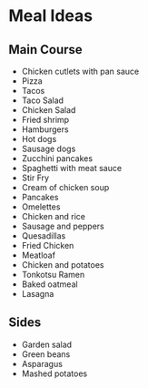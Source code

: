 # Meal Ideas

## Main Course
- Chicken cutlets with pan sauce
- Pizza
- Tacos
- Taco Salad
- Chicken Salad
- Fried shrimp
- Hamburgers
- Hot dogs
- Sausage dogs
- Zucchini pancakes
- Spaghetti with meat sauce
- Stir Fry
- Cream of chicken soup
- Pancakes
- Omelettes
- Chicken and rice
- Sausage and peppers
- Quesadillas
- Fried Chicken
- Meatloaf
- Chicken and potatoes
- Tonkotsu Ramen
- Baked oatmeal
- Lasagna

## Sides
- Garden salad
- Green beans
- Asparagus
- Mashed potatoes
